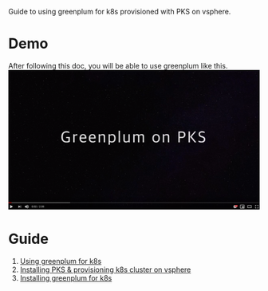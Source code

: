 
Guide to using greenplum for k8s provisioned with PKS on vsphere. 
# Demo
After following this doc, you will be able to use greenplum like this. 
[![greenplum on K8S](/greenplum/demo-video.png)](https://www.youtube.com/watch?v=U5B0PTRBpZ0)
# Guide
1. [Using greenplum for k8s](/greenplum/using-greenplum-for-k8s.md)
1. [Installing PKS & provisioning k8s cluster on vsphere](https://github.com/myminseok/pivotal-docs/blob/master/greenplum/install-pks-vsphere.md)
1. [Installing greenplum for k8s](https://github.com/myminseok/pivotal-docs/blob/master/greenplum/install-greenplum-operator.md)
